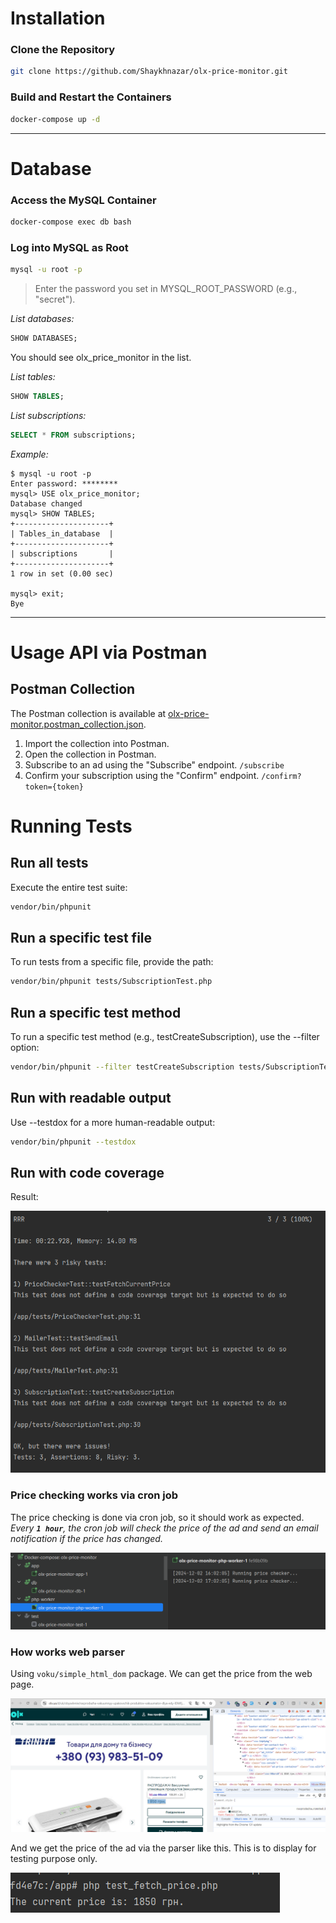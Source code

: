 # Installation

### Clone the Repository

```bash
git clone https://github.com/Shaykhnazar/olx-price-monitor.git
```

### Build and Restart the Containers

```bash
docker-compose up -d
```
<hr>

# Database

### Access the MySQL Container

```bash
docker-compose exec db bash
```

### Log into MySQL as Root
```bash
mysql -u root -p
```
>Enter the password you set in MYSQL_ROOT_PASSWORD (e.g., "secret").

*List databases:*
```sql
SHOW DATABASES;
```
You should see olx_price_monitor in the list.

*List tables:*
```sql
SHOW TABLES;
```

*List subscriptions:*
```sql
SELECT * FROM subscriptions;
```
*Example:*
```shell
$ mysql -u root -p
Enter password: ********
mysql> USE olx_price_monitor;
Database changed
mysql> SHOW TABLES;
+---------------------+
| Tables_in_database  |
+---------------------+
| subscriptions       |
+---------------------+
1 row in set (0.00 sec)

mysql> exit;
Bye
```
<hr>

# Usage API via Postman

## Postman Collection
The Postman collection is available at [olx-price-monitor.postman_collection.json](olx-price-monitor.postman_collection.json).

1. Import the collection into Postman.
2. Open the collection in Postman.
3. Subscribe to an ad using the "Subscribe" endpoint. `/subscribe`
4. Confirm your subscription using the "Confirm" endpoint. `/confirm?token={token}`


# Running Tests

## Run all tests
Execute the entire test suite:

```bash
vendor/bin/phpunit
```

## Run a specific test file
To run tests from a specific file, provide the path:

```bash
vendor/bin/phpunit tests/SubscriptionTest.php
```

## Run a specific test method
To run a specific test method (e.g., testCreateSubscription), use the --filter option:

```bash
vendor/bin/phpunit --filter testCreateSubscription tests/SubscriptionTest.php
```

## Run with readable output
Use --testdox for a more human-readable output:

```bash
vendor/bin/phpunit --testdox
```

## Run with code coverage
Result:

![img_1.png](img_1.png)

### Price checking works via cron job
The price checking is done via cron job, so it should work as expected.
*Every **`1 hour`**, the cron job will check the price of the ad and send an email notification if the price has changed.*

![img.png](img.png)


### How works web parser
Using `voku/simple_html_dom` package. We can get the price from the web page.

![img_2.png](img_2.png)

And we get the price of the ad via the parser like this. This is to display for testing purpose only.

![img_3.png](img_3.png)
